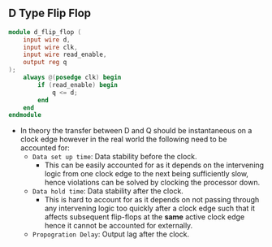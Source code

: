 ## D Type Flip Flop 
```verilog
module d_flip_flop (
    input wire d,
    input wire clk,
    input wire read_enable,
    output reg q
);
    always @(posedge clk) begin
        if (read_enable) begin
            q <= d;
        end
    end
endmodule
```
* In theory the transfer between D and Q should be instantaneous on a clock edge however in the real world the following need to be accounted for:
	* `Data set up time`: Data stability before the clock.
		* This can be easily accounted for as it depends on the intervening logic from one clock edge to the next being sufficiently slow, hence violations can be solved by clocking the processor down.
	* `Data hold time`: Data stability after the clock.
		* This is hard to account for as it depends on not passing through any intervening logic too quickly after a clock edge such that it affects subsequent flip-flops at the **same** active clock edge hence it cannot be accounted for externally.
	* `Propogration Delay`: Output lag after the clock.